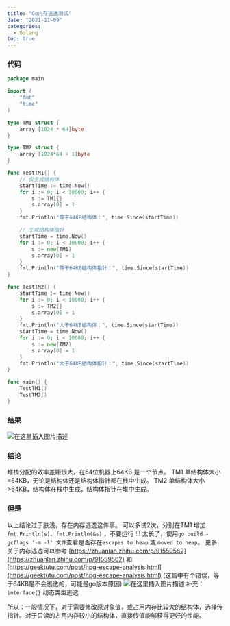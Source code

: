 ```yaml
---
title: "Go内存逃逸测试"
date: "2021-11-09"
categories:
  - Golang
toc: true
---
```



<!--more-->

### 代码
```go
package main

import (
	"fmt"
	"time"
)

type TM1 struct {
	array [1024 * 64]byte
}

type TM2 struct {
	array [1024*64 + 1]byte
}

func TestTM1() {
	// 仅生成结构体
	startTime := time.Now()
	for i := 0; i < 10000; i++ {
		s := TM1{}
		s.array[0] = 1
	}
	fmt.Println("等于64KB结构体：", time.Since(startTime))

	// 生成结构体指针
	startTime = time.Now()
	for i := 0; i < 10000; i++ {
		s := new(TM1)
		s.array[0] = 1
	}
	fmt.Println("等于64KB结构体指针：", time.Since(startTime))
}

func TestTM2() {
	startTime := time.Now()
	for i := 0; i < 10000; i++ {
		s := TM2{}
		s.array[0] = 1
	}
	fmt.Println("大于64KB结构体：", time.Since(startTime))
	startTime = time.Now()
	for i := 0; i < 10000; i++ {
		s := new(TM2)
		s.array[0] = 1
	}
	fmt.Println("大于64KB结构体指针：", time.Since(startTime))
}

func main() {
	TestTM1()
	TestTM2()
}

```
### 结果
![在这里插入图片描述](https://img-blog.csdnimg.cn/8fc910fa01034291b03268e5c768a1c4.png)

### 结论
堆栈分配的效率差距很大，在64位机器上64KB 是一个节点。
TM1 单结构体大小=64KB，无论是结构体还是结构体指针都在栈中生成。
TM2 单结构体大小>64KB，结构体在栈中生成，结构体指针在堆中生成。


### 但是
以上结论过于肤浅，存在内存逃逸这件事。
可以多试2次，分别在TM1  增加 ``fmt.Println(s)``、``fmt.Println(&s)`` ，不要运行 !!! 太长了，使用``go build -gcflags '-m -l' 文件``查看是否存在``escapes to heap`` 或 ``moved to heap``。
更多关于内存逃逸可以参考 [https://zhuanlan.zhihu.com/p/91559562](https://zhuanlan.zhihu.com/p/91559562)  和 [https://geektutu.com/post/hpg-escape-analysis.html](https://geektutu.com/post/hpg-escape-analysis.html) (这篇中有个错误，等于64KB是不会逃逸的，可能是go版本原因)
![在这里插入图片描述](https://img-blog.csdnimg.cn/bea367e67c5043dd82085756562b4b56.png?x-oss-process=image/watermark,type_ZHJvaWRzYW5zZmFsbGJhY2s,shadow_50,text_Q1NETiBA5ZOq5ZCS55qE5bCP6Lef54-t,size_20,color_FFFFFF,t_70,g_se,x_16)
补充： ``interface{}`` 动态类型逃逸

所以：一般情况下，对于需要修改原对象值，或占用内存比较大的结构体，选择传指针。对于只读的占用内存较小的结构体，直接传值能够获得更好的性能。
